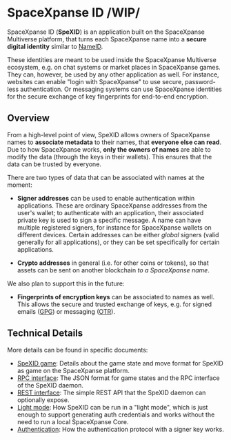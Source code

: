 # SpaceXpanse ID /WIP/

SpaceXpanse ID (**SpeXID**) is an application built on the SpaceXpanse Multiverse platform, that
turns each SpaceXpanse name into a **secure digital identity** similar to
[NameID](https://nameid.org/).

These identities are meant to be used inside the SpaceXpanse Multiverse ecosystem,
e.g. on chat systems or market places in SpaceXpanse games.  They can, however, be
used by any other application as well.  For instance, websites can enable
"login with SpaceXpanse" to use secure, password-less authentication.  Or messaging
systems can use SpaceXpanse identities for the secure exchange of key fingerprints
for end-to-end encryption.

## Overview

From a high-level point of view, SpeXID allows owners of SpaceXpanse names to
**associate metadata** to their names, that **everyone else can read**.
Due to how SpaceXpanse works, **only the owners of names** are able to modify
the data (through the keys in their wallets).  This ensures that the data
can be trusted by everyone.

There are two types of data that can be associated with names at the moment:

- **Signer addresses** can be used to enable authentication within applications.
  These are ordinary SpaceXpanse addresses from the user's wallet; to authenticate with
  an application, their associated private key is used to sign a specific
  message.  A name can have multiple registered signers, for instance for
  SpaceXpanse wallets on different devices.  Certain addresses can be either *global*
  signers (valid generally for all applications), or they can be set
  specifically for certain applications.

- **Crypto addresses** in general (i.e. for other coins or tokens), so that
  assets can be sent on another blockchain *to a SpaceXpanse name*.

We also plan to support this in the future:

- **Fingerprints of encryption keys** can be associated to names as well.
  This allows the secure and trusted exchange of keys, e.g. for signed emails
  ([GPG](https://gnupg.org/)) or messaging ([OTR](https://otr.cypherpunks.ca/)).

## Technical Details

More details can be found in specific documents:

- [SpeXID game](doc/game.md): Details about the game state and move format
  for SpeXID as game on the SpaceXpanse platform.
- [RPC interface](doc/rpc.md): The JSON format for game states and the RPC
  interface of the SpeXID daemon.
- [REST interface](doc/rest.md): The simple REST API that the SpeXID daemon can
  optionally expose.
- [Light mode](doc/light.md): How SpeXID can be run in a "light mode", which is
  just enough to support generating auth credentials and works without the
  need to run a local SpaceXpanse Core.
- [Authentication](doc/auth.md): How the authentication protocol with a signer
  key works.
